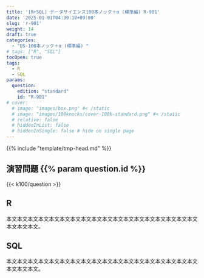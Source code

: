```yaml
---
title: '[R+SQL] データサイエンス100本ノック＋α (標準編) R-901'
date: '2025-01-01T04:30:10+09:00'
slug: 'r-901'
weight: 14
draft: true
categories: 
  - "DS-100本ノック＋α (標準編) "
# tags: ["R", "SQL"]
tocOpen: true
tags: 
  - R
  - SQL
params:
  question:
    edition: "standard"
    id: "R-901"
# cover:
  # image: "images/box.png" #< /static
  # image: "images/100knocks/cover-100k-standard.png" #< /static
  # relative: false
  # hiddenInList: false
  # hiddenInSingle: false # hide on single page
---
```


<!--more-->

{{% include "template/tmp-head.md" %}}

## 演習問題 {{% param question.id %}}

{{< k100/question >}}

## R

本文本文本文本文本文本文本文本文本文本文本文本文本文本文本文本文本文本文本文本文本文。

## SQL

本文本文本文本文本文本文本文本文本文本文本文本文本文本文本文本文本文本文本文本文本文。
